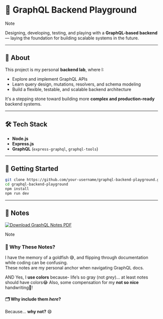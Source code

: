 # 🚀 GraphQL Backend Playground
>[!NOTE]
> Designing, developing, testing, and playing with a **GraphQL-based backend** — laying the foundation for building scalable systems in the future.

---

## 🧠 About

This project is my personal **backend lab**, where I:

- Explore and implement GraphQL APIs
- Learn query design, mutations, resolvers, and schema modeling
- Build a flexible, testable, and scalable backend architecture

It's a stepping stone toward building more **complex and production-ready** backend systems.

---

## 🛠️ Tech Stack

- **Node.js**  
- **Express.js**  
- **GraphQL** (`express-graphql`, `graphql-tools`)  

---

## 🚀 Getting Started

```bash
git clone https://github.com/your-username/graphql-backend-playground.git
cd graphql-backend-playground
npm install
npm run dev
```
---
## 📄 Notes
<a href="docs/notes_graphQL.pdf" target="_blank">
  <img src="https://img.shields.io/badge/GraphQL%20Notes-Download-blueviolet?style=flat-square&logo=graphql&logoColor=white" alt="Download GraphQL Notes PDF" />
</a>


> [!NOTE]
> ### 📘 Why These Notes?
> I have the memory of a goldfish 😅, and flipping through documentation while coding can be confusing.  
> These notes are my personal anchor when navigating GraphQL docs.
>
> AND Yes, I **use colors** because- life’s so gray (not *grey*)... at least notes should have colors😂  Also, some compensation for my **not so nice** handwriting🤧!
>
> #### 🗂️ Why include them *here*?
> Because... **why not?** 😄





